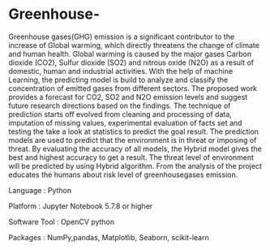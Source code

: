 # Greenhouse-
Greenhouse gases(GHG) emission is a significant contributor to the increase of Global warming, which directly threatens the change of climate and human health.
Global warming is caused by the major gases Carbon dioxide (CO2), Sulfur dioxide (SO2) and nitrous oxide (N2O) as a result of domestic, human and industrial activities. 
With the help of machine Learning, the predicting model is build to analyze and classify the concentration of emitted gases from different sectors. 
The proposed work provides a forecast for CO2, SO2 and N2O emission levels and suggest future research directions based on the findings.
The technique of prediction starts off evolved from cleaning and processing of data, imputation of missing values, experimental evaluation of facts set and testing the take a look at statistics to predict the goal result.
The prediction models are used to predict that the environment is in threat or imposing of threat.
By evaluating the accuracy of all models, the Hybrid model gives the best and highest accuracy to get a result.
The threat level of environment will be predicted by using Hybrid algorithm.
From the analysis of the project educates the humans about risk level of greenhousegases emission.

Language : Python 

Platform : Jupyter Notebook 5.7.8 or higher

Software Tool : OpenCV python

Packages : NumPy,pandas, Matplotlib, Seaborn, scikit-learn
